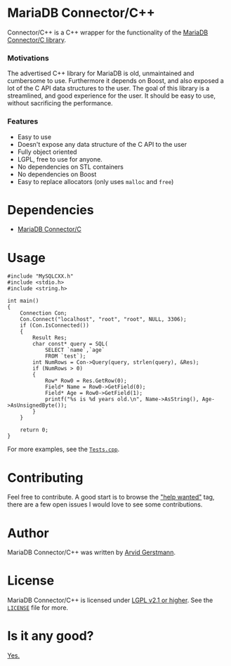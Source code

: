 # MariaDB Connector/C++

Connector/C++ is a C++ wrapper for the functionality of the [MariaDB Connector/C library](https://github.com/MariaDB/mariadb-connector-c).

### Motivations
The advertised C++ library for MariaDB is old, unmaintained and cumbersome to use. Furthermore it depends on Boost, and also exposed a lot of the C API data structures to the user.
The goal of this library is a streamlined, and good experience for the user. It should be easy to use, without sacrificing the performance.


### Features
- Easy to use
- Doesn't expose any data structure of the C API to the user
- Fully object oriented
- LGPL, free to use for anyone.
- No dependencies on STL containers
- No dependencies on Boost
- Easy to replace allocators (only uses `malloc` and `free`)

# Dependencies
- [MariaDB Connector/C](https://github.com/MariaDB/mariadb-connector-c)

# Usage

	#include "MySQLCXX.h"
	#include <stdio.h>
	#include <string.h>
	
	int main()
	{
	    Connection Con;
		Con.Connect("localhost", "root", "root", NULL, 3306);
		if (Con.IsConnected())
		{
		    Result Res;
		    char const* query = SQL(
			    SELECT `name`,`age`
			    FROM `test`);
	        int NumRows = Con->Query(query, strlen(query), &Res);
	        if (NumRows > 0)
	        {
	            Row* Row0 = Res.GetRow(0);
		        Field* Name = Row0->GetField(0);
		        Field* Age = Row0->GetField(1);
		        printf("%s is %d years old.\n", Name->AsString(), Age->AsUnsignedByte());
		    }
	    }
	    
	    return 0;
	}

For more examples, see the [`Tests.cpp`](https://github.com/Leandros/MariaDB-Connector-Cxx/blob/master/tests/Tests.cpp).

# Contributing
Feel free to contribute. A good start is to browse the ["help wanted"](https://github.com/Leandros/MariaDB-Connector-Cxx/labels/help%20wanted) tag, there are a few open issues I would love to see some contributions.

# Author
MariaDB Connector/C++ was written by [Arvid Gerstmann](https://github.com/Leandros).

# License
MariaDB Connector/C++ is licensed under [LGPL v2.1 or higher](https://github.com/Leandros/MariaDB-Connector-Cxx/blob/master/LICENSE). See the [`LICENSE`](https://github.com/Leandros/MariaDB-Connector-Cxx/blob/master/LICENSE) file for more.

# Is it any good?
[Yes.](https://news.ycombinator.com/item?id=3067434)
